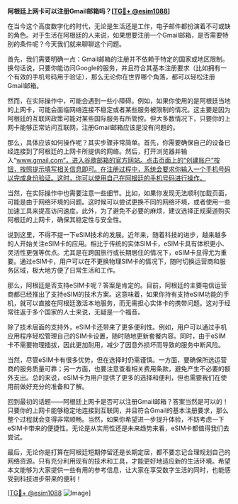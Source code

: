 **阿根廷上网卡可以注册Gmail邮箱吗？[[TG💪+ @esim1088](https://t.me/s/esim1088)]**

在当今这个高度数字化的时代，无论是生活还是工作，电子邮件都扮演着不可或缺的角色。对于生活在阿根廷的人来说，如果想要注册一个Gmail邮箱，是否需要特别的条件呢？今天我们就来聊聊这个问题。

首先，我们需要明确一点：Gmail邮箱的注册并不依赖于特定的国家或地区限制。换句话说，只要你能访问Google的服务，并且符合其基本注册要求（比如拥有一个有效的手机号码用于验证），那么无论你在世界哪个角落，都可以轻松注册Gmail邮箱。

然而，在实际操作中，可能会遇到一些小障碍。例如，如果你使用的是阿根廷当地的上网卡，可能会面临网络连接不稳定或者某些服务被限制的情况。这主要是因为阿根廷的互联网政策可能对某些国际服务有所管控。但大多数情况下，只要你的上网卡能够正常访问互联网，注册Gmail邮箱应该是没有问题的。

那么，具体应该如何操作呢？其实步骤非常简单。首先，你需要确保自己的设备已经连接到了阿根廷的上网卡所提供的网络。然后，打开浏览器并输入“www.gmail.com”，进入谷歌邮箱的官方网站。点击页面上的“创建账户”按钮，按照提示填写相关信息即可。在注册过程中，系统会要求你输入一个手机号码以完成身份验证。这时，你可以使用自己在阿根廷的手机号码进行操作。

当然，在实际操作中也需要注意一些细节。比如，如果你发现无法顺利加载页面，可能是由于网络环境的问题。这时候可以尝试更换不同的网络环境，或者使用一些加速工具来提高访问速度。此外，为了避免不必要的麻烦，建议选择正规渠道购买阿根廷的上网卡，确保其稳定性与安全性。

说到这里，不得不提一下eSIM技术的发展。近年来，随着科技的进步，越来越多的人开始关注eSIM卡的应用。相比于传统的实体SIM卡，eSIM卡具有体积更小、灵活性更强等优点。尤其是在跨国旅行或长期居住的情况下，eSIM卡显得尤为重要。通过eSIM卡，用户可以在不更换物理SIM卡的情况下，随时切换运营商和服务区域，极大地方便了日常生活和工作。

那么，阿根廷是否支持eSIM卡呢？答案是肯定的。目前，阿根廷的主要电信运营商都已经推出了支持eSIM的技术方案。这意味着，如果你持有支持eSIM功能的手机，就可以直接在阿根廷激活本地服务，而无需担心实体卡的携带问题。这对于经常往返于多个国家的人士来说，无疑是一个福音。

除了技术层面的支持外，eSIM卡还带来了更多便利性。例如，用户可以通过手机应用程序轻松管理自己的SIM卡设置，随时随地更新套餐内容。同时，由于eSIM卡不需要物理插拔，因此更加耐用，减少了因意外损坏而导致的服务中断风险。

当然，尽管eSIM卡有很多优势，但在选择时仍需谨慎。一方面，要确保所选运营商的服务质量可靠；另一方面，也要注意查看相关费用条款，避免产生不必要的额外支出。总的来说，eSIM卡为用户提供了更多的选择和便利，但也需要我们在使用前做好充分的准备和了解。

回到最初的话题——阿根廷上网卡是否可以注册Gmail邮箱？答案当然是可以的！只要你的上网卡能够稳定地连接到互联网，并且符合Gmail的基本注册要求，那么整个过程就会变得非常顺畅。当然，如果你希望进一步提升体验，不妨考虑一下eSIM卡带来的便捷性。无论是从实用性还是未来趋势来看，eSIM卡都值得我们去尝试。

最后，无论你是打算在阿根廷短期停留还是长期定居，都不要忘记合理规划自己的网络资源。只有充分利用现有的技术和工具，才能更好地适应新的生活环境。希望本文能够为大家提供一些有用的参考信息，让大家在享受数字生活的同时，也能感受到科技进步带来的便利！

[[TG💪+ @esim1088](https://t.me/s/esim1088) ![Image](https://i.postimg.cc/4NQfJmqS/Snipaste-2025-05-13-00-14-12.png)]